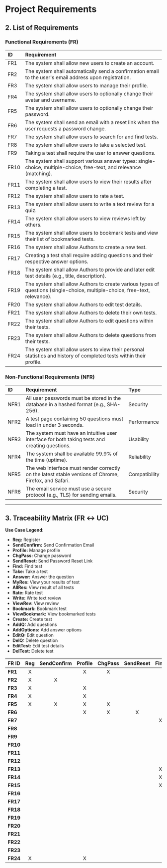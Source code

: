 # Project Requirements

## 2. List of Requirements

### Functional Requirements (FR)

| ID | Requirement |
| :--- | :--- |
| FR1 | The system shall allow new users to create an account. |
| FR2 | The system shall automatically send a confirmation email to the user's email address upon registration. |
| FR3 | The system shall allow users to manage their profile. |
| FR4 | The system shall allow users to optionally change their avatar and username. |
| FR5 | The system shall allow users to optionally change their password. |
| FR6 | The system shall send an email with a reset link when the user requests a password change. |
| FR7 | The system shall allow users to search for and find tests. |
| FR8 | The system shall allow users to take a selected test. |
| FR9 | Taking a test shall require the user to answer questions. |
| FR10 | The system shall support various answer types: single-choice, multiple-choice, free-text, and relevance (matching). |
| FR11 | The system shall allow users to view their results after completing a test. |
| FR12 | The system shall allow users to rate a test. |
| FR13 | The system shall allow users to write a text review for a quiz. |
| FR14 | The system shall allow users to view reviews left by others. |
| FR15 | The system shall allow users to bookmark tests and view their list of bookmarked tests. |
| FR16 | The system shall allow Authors to create a new test. |
| FR17 | Creating a test shall require adding questions and their respective answer options. |
| FR18 | The system shall allow Authors to provide and later edit test details (e.g., title, description). |
| FR19 | The system shall allow Authors to create various types of questions (single-choice, multiple-choice, free-text, relevance). |
| FR20 | The system shall allow Authors to edit test details. |
| FR21 | The system shall allow Authors to delete their own tests. |
| FR22 | The system shall allow Authors to edit questions within their tests. |
| FR23 | The system shall allow Authors to delete questions from their tests. |
| FR24 | The system shall allow users to view their personal statistics and history of completed tests within their profile. |

### Non-Functional Requirements (NFR)

| ID | Requirement | Type |
| :--- | :--- | :--- |
| NFR1 | All user passwords must be stored in the database in a hashed format (e.g., SHA-256). | Security |
| NFR2 | A test page containing 50 questions must load in under 3 seconds. | Performance |
| NFR3 | The system must have an intuitive user interface for both taking tests and creating questions. | Usability |
| NFR4 | The system shall be available 99.9% of the time (uptime). | Reliability |
| NFR5 | The web interface must render correctly on the latest stable versions of Chrome, Firefox, and Safari. | Compatibility |
| NFR6 | The email service must use a secure protocol (e.g., TLS) for sending emails. | Security |

***

## 3. Traceability Matrix (FR $\leftrightarrow$ UC)

**Use Case Legend:**

* **Reg:** Register
* **SendConfirm:** Send Confirmation Email
* **Profile:** Manage profile
* **ChgPass:** Change password
* **SendReset:** Send Password Reset Link
* **Find:** Find test
* **Take:** Take a test
* **Answer:** Answer the question
* **MyRes:** View your results of test
* **AllRes:** View result of all tests
* **Rate:** Rate test
* **Write:** Write text review
* **ViewRev:** View review
* **Bookmark:** Bookmark test
* **ViewBookmark:** View bookmarked tests
* **Create:** Create test
* **AddQ:** Add questions
* **AddOptions:** Add answer options
* **EditQ:** Edit question
* **DelQ:** Delete question
* **EditTest:** Edit test details
* **DelTest:** Delete test
  

| FR ID | Reg | SendConfirm | Profile | ChgPass | SendReset | Find | Take | Answer | MyRes | AllRes | Rate | Write | ViewRev | Bookmark | ViewBookmark | Create | AddQ | AddOptions | EditQ | DelQ | EditTest | DelTest |
| :--- | :---: | :---: | :---: | :---: | :---: | :---: | :---: | :---: | :---: | :---: | :---: | :---: | :---: | :---: | :---: | :---: | :---: | :---: | :---: | :---: | :---: | :---: |
| **FR1** | X | | X | X | | | | | | | | | | | | | | | | | | |
| **FR2** | X | X | | | | | | | | | | | | | | | | | | | | |
| **FR3** | X | | X | | | | | | | | | | | | | | | | | | | |
| **FR4** | X | | X | | | | | | | | | | | | | | | | | | | |
| **FR5** | X | X | X | X | | | | | | | | | | | | | | | | | | |
| **FR6** | | | X | X | X | | | | | | | | | | | | | | | | | |
| **FR7** | | | | | | X | | | | | | | X | X | X | | | | | | | |
| **FR8** | | | | | | | X | X | X | | | X | X | X | X | | | | | | | |
| **FR9** | | | | | | | X | X | X | | | | | | | | | | | | | |
| **FR10** | | | | | | | X | X | | | | | | | | X | X | X | X | | | |
| **FR11** | | | | | | | X | X | X | | X | X | | X | X | | | | | | | |
| **FR12** | | | | | | | X | | X | | X | X | X | | | | | | | | | |
| **FR13** | | | | | | X | X | | X | | | X | X | | | | | | | | | |
| **FR14** | | | | | | X | X | | | | | X | X | | X | | | | | | | |
| **FR15** | | | | | | X | | | | | | | X | X | X | | | | | | | |
| **FR16** | | | | | | | | | | | | | | | | X | | | | | | |
| **FR17** | | | | | | | | | | | | | | | | X | X | X | | | | |
| **FR18** | | | | | | | | | | | | | | | | X | | | | | X | |
| **FR19** | | | | | | | | | | | | | | | | X | X | | X | | | |
| **FR20** | | | | | | | | X | | | | | | | | | | | | | X | |
| **FR21** | | | | | | | | | | | | | | | | | | | | | | X |
| **FR22** | | | | | | | | | | | | | | | | | | | X | | X | |
| **FR23** | | | | | | | | | | | | | | | | | | | | X | X | |
| **FR24** | X | | X | | | | | | X | X | | | | | X | | | | | | | |
